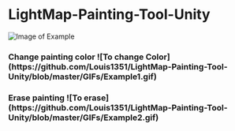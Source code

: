 # LightMap-Painting-Tool-Unity
 
![Image of Example](https://github.com/Louis1351/LightMap-Painting-Tool-Unity/blob/master/Images/Example1.PNG)
<h3>Change painting color
![To change Color](https://github.com/Louis1351/LightMap-Painting-Tool-Unity/blob/master/GIFs/Example1.gif)
<h3>Erase painting
![To erase](https://github.com/Louis1351/LightMap-Painting-Tool-Unity/blob/master/GIFs/Example2.gif)
